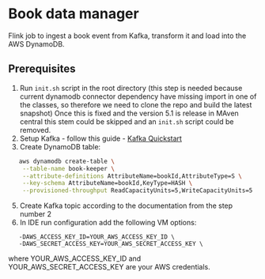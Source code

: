 # Book data manager
Flink job to ingest a book event from Kafka, transform it and load into the AWS DynamoDB.

## Prerequisites

1. Run `init.sh` script in the root directory (this step is needed because current dynamodb connector dependency have
   missing import in one of the classes, so therefore we need to clone the repo and build the latest snapshot) Once this
   is fixed and the version 5.1 is release in MAven central this stem could be skipped and an `init.sh` script could be
   removed.
2. Setup Kafka - follow this guide - [Kafka Quickstart](https://kafka.apache.org/quickstart)
3. Create DynamoDB table:
```bash
   aws dynamodb create-table \
    --table-name book-keeper \
    --attribute-definitions AttributeName=bookId,AttributeType=S \
    --key-schema AttributeName=bookId,KeyType=HASH \
    --provisioned-throughput ReadCapacityUnits=5,WriteCapacityUnits=5
   ```
5. Create Kafka topic according to the documentation from the step number 2
6. In IDE run configuration add the following VM options:
```text
   -DAWS_ACCESS_KEY_ID=YOUR_AWS_ACCESS_KEY_ID \
   -DAWS_SECRET_ACCESS_KEY=YOUR_AWS_SECRET_ACCESS_KEY \
```
where YOUR_AWS_ACCESS_KEY_ID and YOUR_AWS_SECRET_ACCESS_KEY are your AWS credentials.